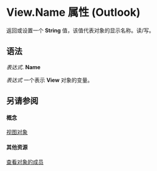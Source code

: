 
# View.Name 属性 (Outlook)

返回或设置一个 **String** 值，该值代表对象的显示名称。读/写。


## 语法

 _表达式_. **Name**

 _表达式_ 一个表示 **View** 对象的变量。


## 另请参阅


#### 概念


[视图对象](41c8d149-9912-1685-4c8b-3c849cc6f1ed.md)
#### 其他资源


[查看对象的成员](ed3196c6-e779-64f7-db1d-e2fd22bb4688.md)
